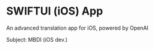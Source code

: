 <h1>SWIFTUI (iOS) App</h1>

<p> An advanced translation app for iOS, powered by OpenAI </p>

<p> Subject: MBDI (iOS dev.) </p>
